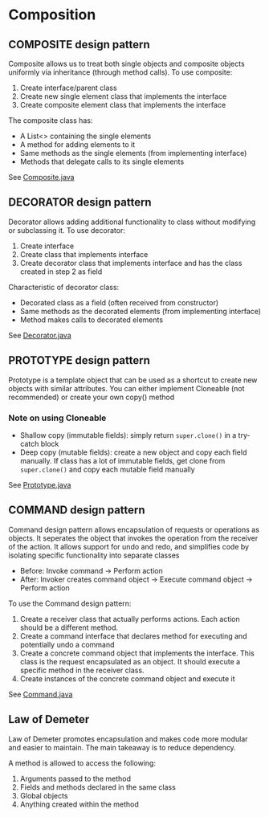 # Composition

## COMPOSITE design pattern

Composite allows us to treat both single objects and composite objects uniformly via inheritance (through method calls). To use composite:
1. Create interface/parent class
2. Create new single element class that implements the interface
3. Create composite element class that implements the interface

The composite class has:
- A List<> containing the single elements
- A method for adding elements to it
- Same methods as the single elements (from implementing interface)
- Methods that delegate calls to its single elements

See [Composite.java](code/Composite.java)

## DECORATOR design pattern

Decorator allows adding additional functionality to class without modifying or subclassing it. To use decorator:

1. Create interface
2. Create class that implements interface
3. Create decorator class that implements interface and has the class created in step 2 as field
   
Characteristic of decorator class:
- Decorated class as a field (often received from constructor)
- Same methods as the decorated elements (from implementing interface)
- Method makes calls to decorated elements

See [Decorator.java](code/Decorator.java)

## PROTOTYPE design pattern

Prototype is a template object that can be used as a shortcut to create new objects with similar attributes.
You can either implement Cloneable (not recommended) or create your own copy() method

### Note on using Cloneable
- Shallow copy (immutable fields): simply return `super.clone()` in a try-catch block
- Deep copy (mutable fields): create a new object and copy each field manually. If class has a lot of immutable fields, get clone from `super.clone()` and copy each mutable field manually

See [Prototype.java](code/Prototype.java)

## COMMAND design pattern

Command design pattern allows encapsulation of requests or operations as objects. It seperates the object that invokes the operation from the receiver of the action. It allows support for undo and redo, and simplifies code by isolating specific functionality into separate classes

- Before: Invoke command $\rightarrow$ Perform action
- After: Invoker creates command object $\rightarrow$ Execute command object $\rightarrow$ Perform action


To use the Command design pattern:
1. Create a receiver class that actually performs actions. Each action should be a different method.
2. Create a command interface that declares method for executing and potentially undo a command
3. Create a concrete command object that implements the interface. This class is the request encapsulated as an object. It should execute a specific method in the receiver class.
4. Create instances of the concrete command object and execute it

See [Command.java](code/Command.java)

## Law of Demeter

Law of Demeter promotes encapsulation and makes code more modular and easier to maintain. The main takeaway is to reduce dependency.

A method is allowed to access the following:
1. Arguments passed to the method
2. Fields and methods declared in the same class
3. Global objects
4. Anything created within the method



